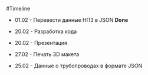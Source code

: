 #Timeline

- 01.02 - Перевести данные НПЗ в JSON **Done**

- 20.02 - Разработка кода

- 20.02 - Презентация

- 27.02 - Печать 3D макета

- 25.02 - Данные о трубопроводах в формате JSON
